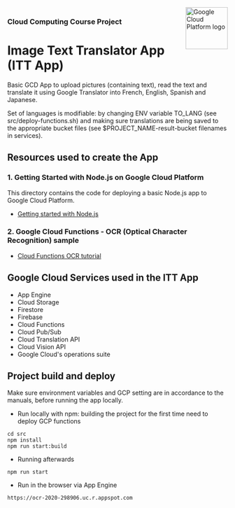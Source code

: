 <img src="https://avatars2.githubusercontent.com/u/2810941?v=3&s=96" alt="Google Cloud Platform logo" title="Google Cloud Platform" align="right" height="96" width="96"/>

### Cloud Computing Course Project

# Image Text Translator App (ITT App)

Basic GCD App to upload pictures (containing text), read the text 
and translate it using Google Translator into French, English, Spanish and Japanese. 

Set of languages is modifiable: by changing ENV variable TO_LANG 
(see src/deploy-functions.sh)
and making sure translations are being saved to the appropriate bucket files 
(see $PROJECT_NAME-result-bucket filenames in services).

## Resources used to create the App
### 1. Getting Started with Node.js on Google Cloud Platform

This directory contains the code for deploying a basic Node.js app to Google Cloud Platform.

* [Getting started with Node.js](https://cloud.google.com/nodejs/getting-started)

### 2. Google Cloud Functions - OCR (Optical Character Recognition) sample

* [Cloud Functions OCR tutorial](https://cloud.google.com/functions/docs/tutorials/ocr)


## Google Cloud Services used in the ITT App

* App Engine
* Cloud Storage
* Firestore
* Firebase
* Cloud Functions
* Cloud Pub/Sub
* Cloud Translation API
* Cloud Vision API
* Google Cloud's operations suite

## Project build and deploy

Make sure environment variables and GCP setting are in accordance to the manuals, 
before running the app locally.

* Run locally with npm: building the project for the first time need to 
  deploy GCP functions
```
cd src
npm install
npm run start:build
```
* Running afterwards
```
npm run start
```

* Run in the browser via App Engine
```
https://ocr-2020-298906.uc.r.appspot.com
```
